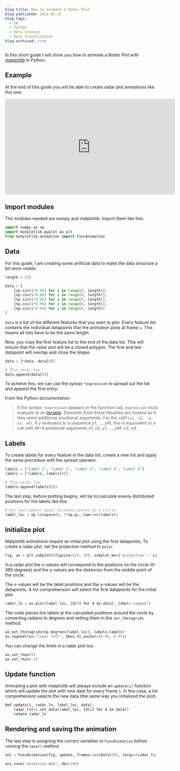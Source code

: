 ```yaml
---
blog-title: How to animate a Radar Plot
blog-published: 2022-02-21
blog-tags:
  - EN
  - Python
  - Data Science
  - Data Visualization
blog-archived: true
---
```


In this short guide I will show you how to animate a *Radar Plot* with [matplotlib](https://matplotlib.org) in Python.

## Example 

At the end of this guide you will be able to create radar plot animations like this one:


<iframe width="560" height="315" src="https://www.youtube.com/embed/9Uk6DoPJqjs" title="YouTube video player" frameborder="0" allow="accelerometer; autoplay; clipboard-write; encrypted-media; gyroscope; picture-in-picture; web-share" allowfullscreen></iframe>


## Import modules

The modules needed are numpy and matplotlib. Import them like this:
```python
import numpy as np
import matplotlib.pyplot as plt
from matplotlib.animation import FuncAnimation
```

## Data 

For this guide, I am creating some artificial data to make the data structure a bit more visible: 

```python
length = 250

data = [
	[np.sin(i*0.06) for i in range(0, length)],
	[np.cos(i*0.06) for i in range(0, length)],
	[np.sin(i*0.06) for i in range(0, length)],
	[np.cos(i*0.06) for i in range(0, length)],
	[np.sin(i*0.06) for i in range(0, length)]
]
```

`data` is a list of the different features that you want to plot. Every feature list contains the individual datapoints that the animation plots at frame ⁠`i`. This means all lists have to be the same length.

Now, you copy the first feature list to the end of the data list. This will ensure that the radar plot will be a closed polygon. The first and last datapoint will overlap and close the shape.

```python
data = [*data, data[0]]

# This works too 
data.append(data[0])
```

To achieve this, we can use the syntax `*expression` to spread out the list and append the first entry.  

From the Python documentation:
> If the syntax `*expression` appears in the function call, `expression` must evaluate to an [iterable](https://docs.python.org/3/glossary.html#term-iterable). Elements from these iterables are treated as if they were additional positional arguments. For the call`f(x1, x2, *y, x3, x4)`, if _y_ evaluates to a sequence _y1_, …, _yM_, this is equivalent to a call with M+4 positional arguments _x1_, _x2_, _y1_, …, _yM_, _x3_, _x4_.


## Labels

To create labels for every feature in the data list, create a new list and apply the same procedure with the spread operator.

```python
labels = ["Label 1", "Label 2", "Label 3", "Label 4", "Label 5"]
labels = [*labels, labels[0]]

# This works too 
labels.append(labels[0])
```

The last step, before plotting begins, will be to calculate evenly distributed positions for the labels like this:

```python
# Get len(labels) equal distance points on a circle
label_loc = np.linspace(0, 2*np.pi, num=len(labels))
```

## Initialize plot 

Matplotlib animations require an initial plot using the first datapoints. To create a radar plot, set the projection method to `polar`.

```python
fig, ax = plt.subplots(figsize=(10, 10), subplot_kw={'projection': 'polar'})
```

In a radar plot the x-values will correspond to the positions on the circle (0-360 degrees) and the y-values are the distances from the middle point of the circle.

The x-values will be the label positions and the y-values will be the datapoints. A list comprehension will select the first datapoints for the initial plot.

```python
radar_ln = ax.plot(label_loc, [d[0] for d in data], label="Legend")
```

The code places the labels at the calculated positions around the circle by converting radians to degrees and setting them in the `⁠set_thetagrids` method.

```python
ax.set_thetagrids(np.degrees(label_loc), labels=labels)
ax.legend(loc="lower left", bbox_to_anchor=(0.95, 0.95))
```

You can change the limits in a radar plot too:

```python
ax.set_rmax(2)
ax.set_rmin(-2)
```

## Update function

Animating a plot with matplotlib will always include an `update(i)` function which will update the plot with new data for every frame `i`. In this case, a list comprehension selects the new data (the same way you initialized the plot).

```python
def update(i, radar_ln, label_loc, data):
	radar_ln[0].set_data(label_loc, [d[i] for d in data])
	return radar_ln
```


## Rendering and saving the animation 

The last step is assigning the correct variables to `FuncAnimation` before running the `save()` method.

```python
ani = FuncAnimation(fig, update, frames=len(data[0]), fargs=(radar_ln, label_loc, data), interval=40)

ani.save("animation.mp4", dpi=300)
```

